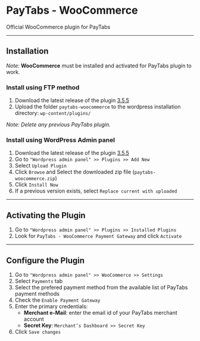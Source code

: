 # PayTabs - WooCommerce

Official WooCommerce plugin for PayTabs

- - -

## Installation

*Note:* **WooCommerce** must be installed and activated for PayTabs plugin to work.

### Install using FTP method

1. Download the latest release of the plugin [3.5.5](<https://github.com/paytabscom/paytabs-woocommerce/releases/tag/3.5.5/paytabs-woocommerce.zip>)
2. Upload the folder `paytabs-woocommerce` to the wordpress installation directory: `wp-content/plugins/`

*Note: Delete any previous PayTabs plugin.*

### Install using WordPress Admin panel

1. Download the latest release of the plugin [3.5.5](<https://github.com/paytabscom/paytabs-woocommerce/releases/tag/3.5.5/paytabs-woocommerce.zip>)
2. Go to `"Wordpress admin panel" >> Plugins >> Add New`
3. Select `Upload Plugin`
4. Click `Browse` and Select the downloaded zip file (`paytabs-woocommerce.zip`)
5. Click `Install Now`
6. If a previous version exists, select `Replace current with uploaded`

- - -

## Activating the Plugin

1. Go to `"Wordpress admin panel" >> Plugins >> Installed Plugins`
2. Look for `PayTabs - WooCommerce Payment Gateway` and click `Activate`

- - -

## Configure the Plugin

1. Go to `"Wordpress admin panel" >> WooCommerce >> Settings`
2. Select `Payments` tab
3. Select the prefered payment method from the available list of PayTabs payment methods
4. Check the `Enable Payment Gateway`
5. Enter the primary credentials:
   - **Merchant e-Mail**: enter the email id of your PayTabs merchant account
   - **Secret Key**: `Merchant’s Dashboard >> Secret Key`
6. Click `Save changes`
